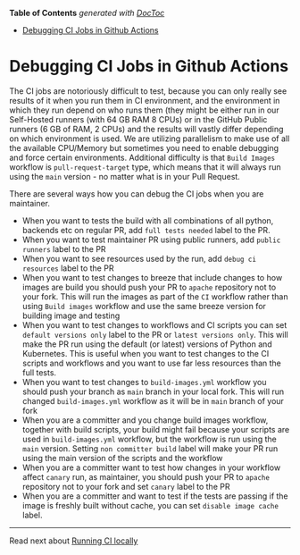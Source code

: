 <!--
 Licensed to the Apache Software Foundation (ASF) under one
 or more contributor license agreements.  See the NOTICE file
 distributed with this work for additional information
 regarding copyright ownership.  The ASF licenses this file
 to you under the Apache License, Version 2.0 (the
 "License"); you may not use this file except in compliance
 with the License.  You may obtain a copy of the License at

   http://www.apache.org/licenses/LICENSE-2.0

 Unless required by applicable law or agreed to in writing,
 software distributed under the License is distributed on an
 "AS IS" BASIS, WITHOUT WARRANTIES OR CONDITIONS OF ANY
 KIND, either express or implied.  See the License for the
 specific language governing permissions and limitations
 under the License.
 -->

<!-- START doctoc generated TOC please keep comment here to allow auto update -->
<!-- DON'T EDIT THIS SECTION, INSTEAD RE-RUN doctoc TO UPDATE -->
**Table of Contents**  *generated with [DocToc](https://github.com/thlorenz/doctoc)*

- [Debugging CI Jobs in Github Actions](#debugging-ci-jobs-in-github-actions)

<!-- END doctoc generated TOC please keep comment here to allow auto update -->

# Debugging CI Jobs in Github Actions

The CI jobs are notoriously difficult to test, because you can only
really see results of it when you run them in CI environment, and the
environment in which they run depend on who runs them (they might be
either run in our Self-Hosted runners (with 64 GB RAM 8 CPUs) or in the
GitHub Public runners (6 GB of RAM, 2 CPUs) and the results will vastly
differ depending on which environment is used. We are utilizing
parallelism to make use of all the available CPU/Memory but sometimes
you need to enable debugging and force certain environments. Additional
difficulty is that `Build Images` workflow is `pull-request-target`
type, which means that it will always run using the `main` version - no
matter what is in your Pull Request.

There are several ways how you can debug the CI jobs when you are
maintainer.

- When you want to tests the build with all combinations of all python,
  backends etc on regular PR, add `full tests needed` label to the PR.
- When you want to test maintainer PR using public runners, add
  `public runners` label to the PR
- When you want to see resources used by the run, add
  `debug ci resources` label to the PR
- When you want to test changes to breeze that include changes to how
  images are build you should push your PR to `apache` repository not to
  your fork. This will run the images as part of the `CI` workflow
  rather than using `Build images` workflow and use the same breeze
  version for building image and testing
- When you want to test changes to workflows and CI scripts you can set
  `default versions only` label to the PR or `latest versions only`.
  This will make the PR run using the default (or latest) versions of
  Python and Kubernetes. This is useful when you want to test changes to
  the CI scripts and workflows and you want to use far less resources
  than the full tests.
- When you want to test changes to `build-images.yml` workflow you
  should push your branch as `main` branch in your local fork. This will
  run changed `build-images.yml` workflow as it will be in `main` branch
  of your fork
- When you are a committer and you change build images workflow, together
  with build scripts, your build might fail because your scripts are used
  in `build-images.yml` workflow, but the workflow is run using the `main`
  version. Setting `non committer build` label will make your PR run using
  the main version of the scripts and the workflow
- When you are a committer want to test how changes in your workflow affect
  `canary` run, as maintainer, you should push your PR to `apache` repository
  not to your fork and set `canary` label to the PR
- When you are a committer and want to test if the tests are passing if the
  image is freshly built without cache, you can set `disable image cache` label.

-----

Read next about [Running CI locally](08_running_ci_locally.md)
